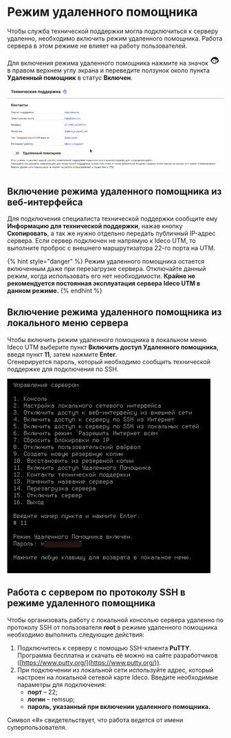 # Режим удаленного помощника

Чтобы служба технической поддержки могла подключиться к серверу удаленно, необходимо включить режим удаленного помощника. Работа сервера в этом режиме не влияет на работу пользователей.

Для включения режима удаленного помощника нажмите на значок ![icon-help.png](../.gitbook/assets/icon-help.png) в правом верхнем углу экрана и переведите ползунок около пункта **Удаленный помощник** в статус **Включен**.

![](../.gitbook/assets/support.gif)

## Включение режима удаленного помощника из веб-интерфейса

Для подключения специалиста технической поддержки сообщите ему **Информацию для технической поддержки**, нажав кнопку **Скопировать**, а так же нужно отдельно передать публичный IP-адрес сервера. Если сервер подключен не напрямую к Ideco UTM, то выполните проброс с внешнего маршрутизатора 22-го порта на UTM.

{% hint style="danger" %}
Режим удаленного помощника остается включенным даже при перезагрузке сервера. Отключайте данный режим, когда использовать его нет необходимости. **Крайне не рекомендуется постоянная эксплуатация сервера Ideco UTM в данном режиме.**
{% endhint %}

## Включение режима удаленного помощника из локального меню сервера

Чтобы включить режим удаленного помощника в локальном меню Ideco UTM выберите пункт **Включить доступ Удаленного помощника**, введя пункт **11**, затем нажмите **Enter**.\
Сгенерируется пароль, который необходимо сообщить технической поддержке для подключения по SSH.

![](../.gitbook/assets/local-menu-support.png)

## Работа с сервером по протоколу SSH в режиме удаленного помощника

Чтобы организовать работу с локальной консолью сервера удаленно по протоколу SSH от пользователя **root** в режиме удаленного помощника необходимо выполнить следующие действия:

1. Подключитесь к серверу с помощью SSH-клиента **PuTTY**. Программа бесплатна и скачать её можно на сайте разработчиков ([https://www.putty.org/](https://www.putty.org/)).
2. При подключении из локальной сети используйте адрес, который настроен на локальной сетевой карте Ideco. Введите необходимые параметры для подключения:
   * **порт** – 22;
   * **логин** – remsup;
   * **пароль, указанный при включении удаленного помощника.**

Символ «#» свидетельствует, что работа ведется от имени суперпользователя.
